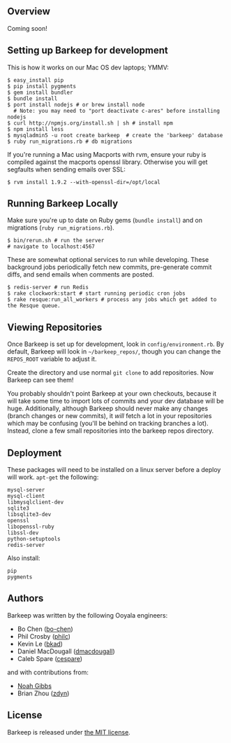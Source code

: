 Overview
--------
Coming soon!

Setting up Barkeep for development
----------------------------------

This is how it works on our Mac OS dev laptops; YMMV:

    $ easy_install pip
    $ pip install pygments
    $ gem install bundler
    $ bundle install
    $ port install nodejs # or brew install node
      # Note: you may need to "port deactivate c-ares" before installing nodejs
    $ curl http://npmjs.org/install.sh | sh # install npm
    $ npm install less
    $ mysqladmin5 -u root create barkeep  # create the 'barkeep' database
    $ ruby run_migrations.rb # db migrations

If you're running a Mac using Macports with rvm, ensure your ruby is compiled against the macports openssl
library. Otherwise you will get segfaults when sending emails over SSL:

    $ rvm install 1.9.2 --with-openssl-dir=/opt/local

Running Barkeep Locally
-----------------------
Make sure you're up to date on Ruby gems (`bundle install`) and on migrations (`ruby run_migrations.rb`).

    $ bin/rerun.sh # run the server
    # navigate to localhost:4567
    
These are somewhat optional services to run while developing. These background jobs periodically fetch new
commits, pre-generate commit diffs, and send emails when comments are posted.

    $ redis-server # run Redis
    $ rake clockwork:start # start running periodic cron jobs
    $ rake resque:run_all_workers # process any jobs which get added to the Resque queue.

Viewing Repositories
--------------------

Once Barkeep is set up for development, look in `config/environment.rb`. By default, Barkeep will look in
`~/barkeep_repos/`, though you can change the `REPOS_ROOT` variable to adjust it.

Create the directory and use normal `git clone` to add repositories. Now Barkeep can see them!

You probably shouldn't point Barkeep at your own checkouts, because it will take some time to import lots of
commits and your dev database will be huge. Additionally, although Barkeep should never make any changes
(branch changes or new commits), it *will* fetch a lot in your repositories which may be confusing (you'll be
behind on tracking branches a lot). Instead, clone a few small repositories into the barkeep repos directory.

Deployment
----------

These packages will need to be installed on a linux server before a deploy will work. `apt-get` the following:

    mysql-server
    mysql-client
    libmysqlclient-dev
    sqlite3
    libsqlite3-dev
    openssl
    libopenssl-ruby
    libssl-dev
    python-setuptools
    redis-server

Also install:

    pip
    pygments

Authors
-------

Barkeep was written by the following Ooyala engineers:

* Bo Chen ([bo-chen](https://github.com/bo-chen))
* Phil Crosby ([philc](https://github.com/philc))
* Kevin Le ([bkad](https://github.com/bkad))
* Daniel MacDougall ([dmacdougall](https://github.com/dmacdougall))
* Caleb Spare ([cespare](https://github.com/cespare))

and with contributions from:

* [Noah Gibbs](mailto:noah@ooyala.com)
* Brian Zhou ([zdyn](https://github.com/zdyn))

License
-------

Barkeep is released under [the MIT license](http://www.opensource.org/licenses/mit-license.php).
